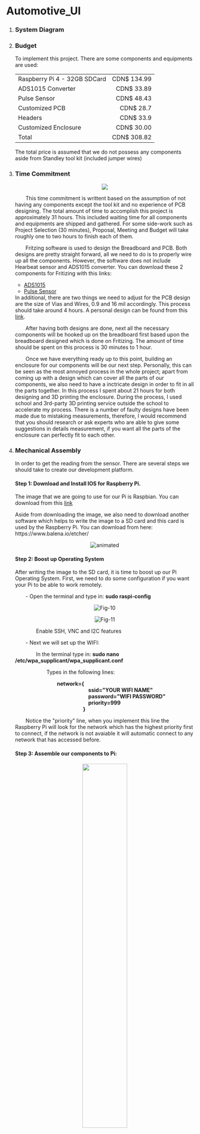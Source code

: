 # Automotive_UI
<html>
	<head></head>
	<body>
	<ol>
		<li><h3>System Diagram</h3></li>
		<li><h3>Budget</h3></li>
		<p>To implement this project. There are some components and equipments are used: 
					<table>
						<tr><td>Raspberry Pi 4 - 32GB SDCard</td><td align="right">CDN$ 134.99</td></tr>
						<tr><td>ADS1015 Converter</td><td align="right">CDN$ 33.89</td></tr>
						<tr><td>Pulse Sensor</td><td align="right">CDN$ 48.43</td></tr>
						<tr><td>Customized PCB</td><td align="right">CDN$ 28.7</td></tr>
						<tr><td>Headers </td><td align="right">CDN$ 33.9</td></tr>
						<tr><td>Customized Enclosure</td><td align="right">CDN$ 30.00</td></tr>
						<tr><td>Total</td><td align="right">CDN$ 308.82</td></tr>
					</table>
			The total price is assumed that we do not possess any components aside from Standley tool kit (included jumper wires)
		</p>
		<li><h3>Time Commitment</h3></li>
		<p align='center'><img src="https://i.ibb.co/w6kB6XZ/download.png"></p>
		<p>
		&emsp;&emsp;This time commitment is writtent based on the assumption of not having any components except the tool kit and no experience of PCB designing. The total amount of time to accomplish this project is approximately 31 hours. This included waiting time for all components and equipments are shipped and gathered. For some side-work such as Project Selection (30 minutes), Proposal, Meeting and Budget will take roughly one to two hours to finish each of them. </p>
		<p>&emsp;&emsp;Fritzing software is used to design the Breadboard and PCB. Both designs are pretty straight forward, all we need to do is to properly wire up all the components. However, the software does not include Hearbeat sensor and ADS1015 converter. You can download these 2 components for Fritizing with this links: 
		<ul>
			<li><a href='https://raw.githubusercontent.com/adafruit/Fritzing-Library/master/parts/Adafruit%20ADS1015%2012Bit%20I2C%20ADC.fzpz'>ADS1015</a></li>
			<li><a href='https://raw.githubusercontent.com/WorldFamousElectronics/Fritzing_PulseSensor_Files/master/Pulse%20Sensor.fzpz'>Pulse Sensor</a></li>
		</ul>
		In additional, there are two things we need to adjust for the PCB design are the size of Vias and Wires, 0.9 and 16 mil accordingly. This process should take around 4 hours. A personal design can be found from this <a href='https://github.com/qu0cquyen/Automotive_UI/blob/master/electronics/Project_Fritzing.fzz'>link</a>. </p>
		<p>&emsp;&emsp;After having both designs are done, next all the necessary components will be hooked up on the breadboard first based upon the breadboard designed which is done on Fritizing. The amount of time should be spent on this process is 30 minutes to 1 hour. </p>
		<p>&emsp;&emsp;Once we have everything ready up to this point, building an enclosure for our components will be our next step. Personally, this can be seen as the most annoyed process in the whole project; apart from coming up with a design which can cover all the parts of our components, we also need to have a inctricate design in order to fit in all the parts together. In this process I spent about 21 hours for both designing and 3D printing the enclosure. During the process, I used school and 3rd-party 3D printing service outside the school to accelerate my process. There is a number of faulty designs have been made due to mistaking measurements, therefore, I would recommend that you should research or ask experts who are able to give some suggestions in details measurement, if you want all the parts of the enclosure can perfectly fit to each other.</p>
		<li><h3>Mechanical Assembly</h3></li>
		<p>In order to get the reading from the sensor. There are several steps we should take to create our development platform.</p>
		<h4>Step 1: Download and Install IOS for Raspberry Pi.</h4>
		<p>The image that we are going to use for our Pi is Raspbian. You can download from this <a href='https://downloads.raspberrypi.org/raspbian_full/images/raspbian_full-2019-09-30/2019-09-26-raspbian-buster-full.zip'>link</a></p>
		<p>Aside from downloading the image, we also need to download another software which helps to write the image to a SD card and this card is used by the Raspberry Pi.  You can download from here: https://www.balena.io/etcher/</p>
		<p align='center'><img src="https://i.ibb.co/fGg0bcV/animated.gif" alt="animated" border="0"></p>
		<h4>Step 2: Boost up Operating System</h4>
		<p>After writing the image to the SD card, it is time to boost up our Pi Operating System. First, we need to do some configuration if you want your Pi to be able to work remotely.</p>
		<p>&emsp;&emsp;- Open the terminal and type in: <b>sudo raspi-config</b></p>
		<p align='center'><img src="https://i.ibb.co/bFTySSz/Fig-10.jpg" alt="Fig-10" border="0"></p>
		<p align='center'><img src="https://i.ibb.co/PDCvr5X/Fig-11.jpg" alt="Fig-11" border="0"></p>
		<p>&emsp;&emsp;&emsp;&emsp;Enable SSH, VNC and I2C features</p>
		<p>&emsp;&emsp;- Next we will set up the WIFI: </p>
		<p>&emsp;&emsp;&emsp;&emsp;In the terminal type in: <b>sudo nano /etc/wpa_supplicant/wpa_supplicant.conf</b></p>
		<p>&emsp;&emsp;&emsp;&emsp;&emsp;&emsp;Types in the following lines: </p>
		<p>&emsp;&emsp;&emsp;&emsp;&emsp;&emsp;&emsp;&emsp;<b>network={<br/>
		&emsp;&emsp;&emsp;&emsp;&emsp;&emsp;&emsp;&emsp;&emsp;&emsp;&emsp;&emsp;&emsp;&emsp;ssid="YOUR WIFI NAME"<br/>
		&emsp;&emsp;&emsp;&emsp;&emsp;&emsp;&emsp;&emsp;&emsp;&emsp;&emsp;&emsp;&emsp;&emsp;password="WIFI PASSWORD"<br/>
		&emsp;&emsp;&emsp;&emsp;&emsp;&emsp;&emsp;&emsp;&emsp;&emsp;&emsp;&emsp;&emsp;&emsp;priority=999<br/>
		&emsp;&emsp;&emsp;&emsp;&emsp;&emsp;&emsp;&emsp;&emsp;&emsp;&emsp;&emsp;&emsp;}</b></p>
		<p>&emsp;&emsp;Notice the "priority" line, when you implement this line the Raspberry Pi will look for the network which has the highest priority first to connect, if the network is not avaiable it will automatic connect to any network that has accessed before.</p>
		<h4>Step 3: Assemble our components to Pi: </h4>
		<p align='center'><img src='https://raw.githubusercontent.com/qu0cquyen/Automotive_UI/master/images/ADS1105noPi_bb.png'  width='50%' height='50%'/></p>
		<p align='center'><img src='https://github.com/qu0cquyen/Automotive_UI/blob/master/images/Breadboard_Demo.png?raw=true' width='50%' height='50%' /></p>
		<h4>Step 4: Coding</h4>
		<p>&emsp;&emsp;You can refer to the code fragment from here: https://github.com/udayankumar/heart-rate-raspberry-pi. Code is written by using Python language.</p>
		<h4>Step 5: Result</h4>
		<p>&emsp;&emsp;If you are flowing those steps above, you should be able to get the reading from the sensor.</p>
		<p align='center'><img src='https://raw.githubusercontent.com/qu0cquyen/Automotive_UI/master/images/Figures.PNG' width='50%' height='50%' /></p>
		<li><h3>PCB/Soldering</h3></li>
		<p align='center'><img src='https://raw.githubusercontent.com/qu0cquyen/Automotive_UI/master/images/ADS1105noPi_pcb.png' width='50%' height='50%'/></p>
		<li><h3>Power Up and Production Testing</h3></li>
		<p align='center'><img src='https://github.com/qu0cquyen/Automotive_UI/blob/master/images/Pi_Measure.png?raw=true' width='50%' height='50%'/></p>
		<p align='center'><img src='https://github.com/qu0cquyen/Automotive_UI/blob/master/images/Sensor_Measure.png?raw=true' width='50%' height='50%'/></p>
		<p align='center'><img src='https://github.com/qu0cquyen/Automotive_UI/blob/master/images/PCB_PowerUp_Pi.png?raw=true' width='50%' height='50%' /></p>
		<p align='center'><img src='https://github.com/qu0cquyen/Automotive_UI/blob/master/images/PCB_PowerUp_Code.png?raw=true' width='50%' height='50%'/></p>
		<li><h3>Enclosure</h3></li>
		<p>&emsp;&emsp;To design the Enclosure, you can use either Sketchup or Tinkercad to desgin your own enclosure. After your design is done, you should generate a .STL file and feed to Cura - A software which is used for 3D printing purpose. Cura will provide us an insight information what need to be used/done in order to print out the real case. When you finish revewing configuration information, Cura can help you export a .G file which is used for 3D printer to continue printing our work. The printing process usually takes up around from 2 upto 8 hours depends on your design. Finally, when we have our case is properly printed, it is time to put our components into the enclosure. The images below is my personal enclosure. <b>Notice: There is still some minor mistakes, please reconsider if you are going to use this design.</b> You can find my design files here:
			<a href='https://github.com/qu0cquyen/Automotive_UI/blob/master/mechanical/Final_Bottom_Case_Enclousre.stl'>Bottom</a>
		<a href='https://github.com/qu0cquyen/Automotive_UI/blob/master/mechanical/Final_Middle_Case_Enclosure.stl'>Top</a></p>
		<p align='center'><img src='https://github.com/qu0cquyen/Automotive_UI/blob/master/images/Enclosure_1.png?raw=true' width='50%' height='50%'/></p>
		<p align='center'><img src='https://github.com/qu0cquyen/Automotive_UI/blob/master/images/Enclosure_2.png?raw=true' width='50%' height='50%'/></p>
	<li><h3>Reference: </h3></li>
	<p>&emsp;&emsp;Marinos, A. (2018, October 18). Etcher: Now with multi-write and Compute Module support! Retrieved from https://www.balena.io/blog/etcher-now-with-multi-write-and-compute-module-support/.</p>
	<p>&emsp;&emsp;Staff, M. (2018, April 5). How to Boot to Command Line and SSH on Raspberry Pi. Retrieved from https://www.digikey.com/en/maker/blogs/2018/how-to-boot-to-command-line-and-ssh-on-raspberry-pi.</p>
	</ol>
	</body> 
</html> 
